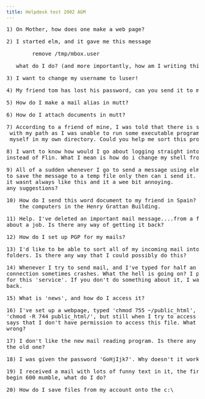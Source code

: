 ```yaml
---
title: Helpdesk test 2002 AGM
---
```


<pre>1) On Mother, how does one make a web page?

2) I started elm, and it gave me this message

		remove /tmp/mbox.user

   what do I do? (and more importantly, how am I writing this mail. :-))

3) I want to change my username to luser!

4) My friend tom has lost his password, can you send it to me?

5) How do I make a mail alias in mutt?

6) How do I attach documents in mutt?

7) According to a friend of mine, I was told that there is something wrong
 with my path as I was unable to run some executable programs that I compiled
 myself in my own directory. Could you help me sort this problem out?

8) I want to know how would I go about logging straight into a shell
instead of Flin. What I mean is how do i change my shell from Flin to tcsh?

9) All of a sudden whenever I go to send a message using elm I am prompted
to save the message to a temp file only then can i send it.
it wasnt always like this and it a wee bit annoying.
any suggestions?

10) How do I send this word document to my friend in Spain? I am using
    the computers in the Henry Grattan Building.

11) Help. I've deleted an important mail message....from a friend in India
about a job. Is there any way of getting it back?

12) How do I set up PGP for my mails?

13) I'd like to be able to sort all of my incoming mail into separate
folders. Is there any way that I could possibly do this?

14) Whenever I try to send mail, and I've typed for half an hour, the
connection sometimes crashes. What the hell is going on? I paid 2 pounds
for this 'service'. If you don't do something about it, I want my money
back.

15) What is 'news', and how do I access it?

16) I've set up a webpage, typed 'chmod 755 ~/public_html', then typed
'chmod -R 744 public_html/', but still when I try to access my page, it
says that I don't have permission to access this file. What am I doing
wrong?

17) I don't like the new mail reading program. Is there any way I can use
the old one?

18) I was given the password 'GoHjIjk7'. Why doesn't it work?

19) I received a mail with lots of funny text in it, the first line in it was
begin 600 mumble, what do I do?

20) How do I save files from my account onto the c:\

</pre>
